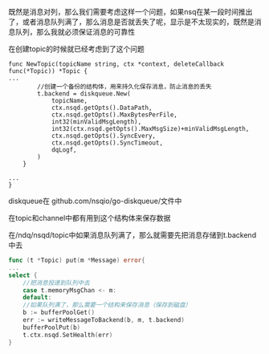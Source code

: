 既然是消息对列，那么我们需要考虑这样一个问题，如果nsq在某一段时间推出了，或者消息队列满了，那么消息是否就丢失了呢，显示是不太现实的，既然是消息队列，那么我就必须保证消息的可靠性

在创建topic的时候就已经考虑到了这个问题

```
func NewTopic(topicName string, ctx *context, deleteCallback func(*Topic)) *Topic {
...
		//创建一个备份的结构体，用来持久化保存消息，防止消息的丢失
		t.backend = diskqueue.New(
			topicName,
			ctx.nsqd.getOpts().DataPath,
			ctx.nsqd.getOpts().MaxBytesPerFile,
			int32(minValidMsgLength),
			int32(ctx.nsqd.getOpts().MaxMsgSize)+minValidMsgLength,
			ctx.nsqd.getOpts().SyncEvery,
			ctx.nsqd.getOpts().SyncTimeout,
			dqLogf,
		)
	}

...
}
```

diskqueue在 github.com/nsqio/go-diskqueue/文件中

在topic和channel中都有用到这个结构体来保存数据

在/ndq/nsqd/topic中如果消息队列满了，那么就需要先把消息存储到t.backend中去

```go
func (t *Topic) put(m *Message) error{
...
select {
	//把消息投递到队列中去
	case t.memoryMsgChan <- m:
 	default:
	//如果队列满了，那么需要一个结构来保存消息（保存到磁盘）
	b := bufferPoolGet()
	err := writeMessageToBackend(b, m, t.backend)
	bufferPoolPut(b)
	t.ctx.nsqd.SetHealth(err)
}

```



